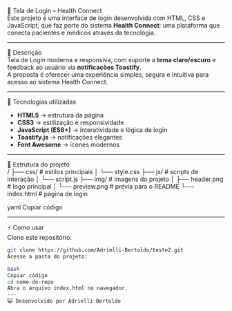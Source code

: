 🔐 Tela de Login – Health Connect  
Este projeto é uma interface de login desenvolvida com HTML, CSS e JavaScript, que faz parte do sistema **Health Connect**: uma plataforma que conecta pacientes e médicos através da tecnologia.

---

📖 Descrição  
Tela de Login moderna e responsiva, com suporte a **tema claro/escuro** e feedback ao usuário via **notificações Toastify**.  
A proposta é oferecer uma experiência simples, segura e intuitiva para acesso ao sistema Health Connect.  

---

🚀 Tecnologias utilizadas  
- **HTML5** → estrutura da página  
- **CSS3** → estilização e responsividade  
- **JavaScript (ES6+)** → interatividade e lógica de login  
- **Toastify.js** → notificações elegantes  
- **Font Awesome** → ícones modernos  

---

📂 Estrutura do projeto  
/
├── css/ # estilos principais
│ └── style.css
├── js/ # scripts de interação
│ └── script.js
├── img/ # imagens do projeto
│ ├── header.png # logo principal
│ └── preview.png # prévia para o README
└── index.html # página de login

yaml
Copiar código

---

⚡ Como usar  
Clone este repositório:  
```bash
git clone https://github.com/Adrielli-Bertoldo/teste2.git
Acesse a pasta do projeto:

bash
Copiar código
cd nome-do-repo
Abra o arquivo index.html no navegador.
---
😺 Desenvolvido por Adrielli Bertoldo
